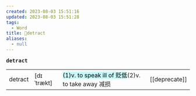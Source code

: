 ```yaml
---
created: 2023-08-03 15:51:16
updated: 2023-08-03 15:51:28
tags:
  - Word
title: 📖detract
aliases:
  - null
---
```


<pre><strong>detract</strong></pre>
|   |   |   |   |
|---|---|---|---|
|detract|[dɪˈtrækt]|<mark style="background: #ABF7F7A6;">(1)v. to speak ill of 贬低</mark>(2)v. to take away 减损|[[deprecate]]|